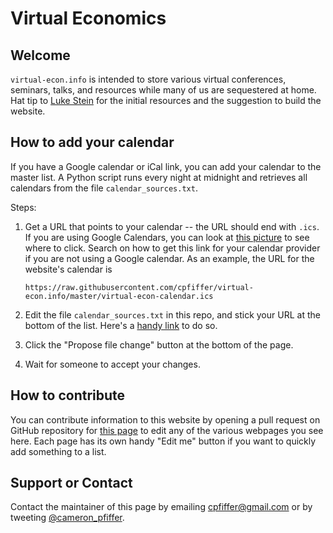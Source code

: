 # Virtual Economics

## Welcome

`virtual-econ.info` is intended to store various virtual conferences, seminars, talks, and resources while many of us are sequestered at home. Hat tip to [Luke Stein](https://twitter.com/lukestein) for the initial resources and the suggestion to build the website.

## How to add your calendar

If you have a Google calendar or iCal link, you can add your calendar to the master list. A Python script runs every night at midnight and retrieves all calendars from the file `calendar_sources.txt`. 

Steps: 

1. Get a URL that points to your calendar -- the URL should end with `.ics`. If you are using Google Calendars, you can look at [this picture](calendar-example.png) to see where to click. Search on how to get this link for your calendar provider if you are not using a Google calendar. As an example, the URL for the website's calendar is

    ```
    https://raw.githubusercontent.com/cpfiffer/virtual-econ.info/master/virtual-econ-calendar.ics
    ```

2. Edit the file `calendar_sources.txt` in this repo, and stick your URL at the bottom of the list. Here's a [handy link](https://github.com/cpfiffer/virtual-econ.info/edit/master/calendar_sources.txt) to do so.

3. Click the "Propose file change" button at the bottom of the page.

4. Wait for someone to accept your changes.

## How to contribute

You can contribute information to this website by opening a pull request on GitHub repository for [this page](https://github.com/cpfiffer/virtual-econ.info) to edit any of the various webpages you see here. Each page has its own handy "Edit me" button if you want to quickly add something to a list.

## Support or Contact

Contact the maintainer of this page by emailing [cpfiffer@gmail.com](mailto:cpfiffer@gmail.com) or by tweeting [@cameron_pfiffer](https://twitter.com/cameron_pfiffer).
